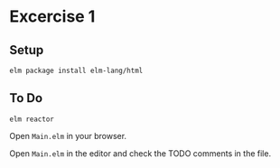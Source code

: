 # Excercise 1

## Setup

```
elm package install elm-lang/html
```

## To Do
```
elm reactor
```
Open `Main.elm` in your browser.

Open `Main.elm` in the editor and check the TODO comments in the file.
